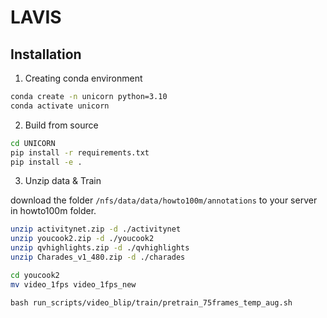 # LAVIS


## Installation

1. Creating conda environment

```bash
conda create -n unicorn python=3.10
conda activate unicorn
```
    
2. Build from source

```bash
cd UNICORN
pip install -r requirements.txt
pip install -e .
```

3. Unzip data & Train

download the folder ``/nfs/data/data/howto100m/annotations`` to your server in howto100m folder.

```bash
unzip activitynet.zip -d ./activitynet
unzip youcook2.zip -d ./youcook2
unzip qvhighlights.zip -d ./qvhighlights
unzip Charades_v1_480.zip -d ./charades

cd youcook2
mv video_1fps video_1fps_new
```


```
bash run_scripts/video_blip/train/pretrain_75frames_temp_aug.sh
```